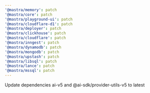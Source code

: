 ```yaml
---
'@mastra/memory': patch
'@mastra/core': patch
'@mastra/playground-ui': patch
'@mastra/cloudflare-d1': patch
'@mastra/deployer': patch
'@mastra/clickhouse': patch
'@mastra/cloudflare': patch
'@mastra/inngest': patch
'@mastra/dynamodb': patch
'@mastra/mongodb': patch
'@mastra/upstash': patch
'@mastra/libsql': patch
'@mastra/lance': patch
'@mastra/mssql': patch
---
```


Update dependencies ai-v5 and @ai-sdk/provider-utils-v5 to latest
